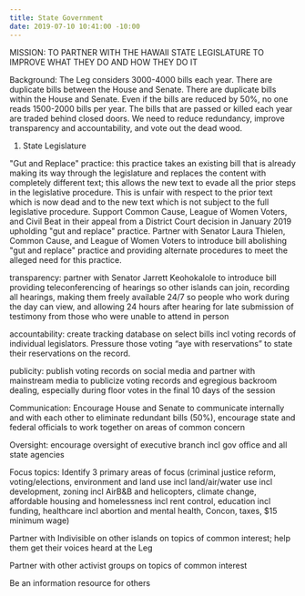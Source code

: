 ```yaml
---
title: State Government
date: 2019-07-10 10:41:00 -10:00
---
```


MISSION: TO PARTNER WITH THE HAWAII STATE LEGISLATURE TO IMPROVE WHAT THEY DO AND HOW THEY DO IT

Background:  The Leg considers 3000-4000 bills each year.  There are duplicate bills between the House and Senate.   There are duplicate bills within the House and Senate.  Even if the bills are reduced by 50%, no one reads 1500-2000 bills per year.  The bills that are passed or killed each year are traded behind closed doors.  We need to reduce redundancy, improve transparency and accountability, and vote out the dead wood.

1)	State Legislature

"Gut and Replace" practice:  this practice takes an existing bill that is already making its way through the legislature and replaces the content with completely different text; this allows the new text to evade all the prior steps in the legislative procedure.  This is unfair with respect to the prior text which is now dead and to the new text which is not subject to the full legislative procedure. 
Support Common Cause, League of Women Voters, and Civil Beat in their appeal from a District Court decision in January 2019 upholding "gut and replace" practice. Partner with Senator Laura Thielen, Common Cause, and League of Women Voters to introduce bill abolishing "gut and replace" practice and providing alternate procedures to meet the alleged need for this practice.

transparency: partner with Senator Jarrett Keohokalole to introduce bill providing teleconferencing of hearings so other islands can join, recording all hearings, making them freely available 24/7 so people who work during the day can view, and allowing 24 hours after hearing for late submission of testimony from those who were unable to attend in person

accountability: create tracking database on select bills incl voting records of individual legislators.  Pressure those voting “aye with reservations” to state their reservations on the record.

publicity: publish voting records on social media and partner with mainstream media to publicize voting records and egregious backroom dealing, especially during floor votes in the final 10 days of the session

Communication: Encourage House and Senate to communicate internally and with each other to eliminate redundant bills (50%), encourage state and federal officials to work together on areas of common concern

Oversight: encourage oversight of executive branch incl gov office and all state agencies 

Focus topics: Identify 3 primary areas of focus (criminal justice reform, voting/elections, environment and land use incl land/air/water use incl development, zoning incl AirB&B and helicopters, climate change, affordable housing and homelessness incl rent control, education incl funding, healthcare incl abortion and mental health, Concon, taxes, $15 minimum wage) 

Partner with Indivisible on other islands on topics of common interest; help them get their voices heard at the Leg

Partner with other activist groups on topics of common interest

Be an information resource for others
